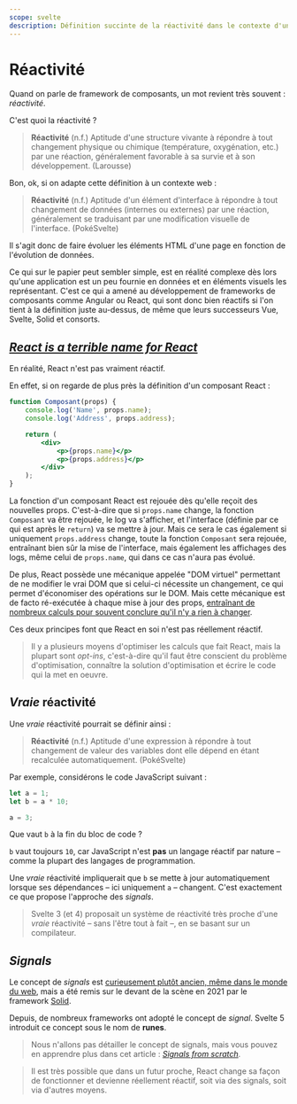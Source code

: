 ```yaml
---
scope: svelte
description: Définition succinte de la réactivité dans le contexte d'un framework de composants
---
```


# Réactivité

Quand on parle de framework de composants, un mot revient très souvent : _réactivité_.

C'est quoi la réactivité ?

> **Réactivité** (n.f.)
> Aptitude d'une structure vivante à répondre à tout changement physique ou chimique (température,
> oxygénation, etc.) par une réaction, généralement favorable à sa survie et à son développement.
> (Larousse)

Bon, ok, si on adapte cette définition à un contexte web :

> **Réactivité** (n.f.)
> Aptitude d'un élément d'interface à répondre à tout changement de données (internes ou externes)
> par une réaction, généralement se traduisant par une modification visuelle de l'interface.
> (PokéSvelte)

Il s'agit donc de faire évoluer les éléments HTML d'une page en fonction de l'évolution de données.

Ce qui sur le papier peut sembler simple, est en réalité complexe dès lors qu'une application est un
peu fournie en données et en éléments visuels les représentant. C'est ce qui a amené au
développement de frameworks de composants comme Angular ou React, qui sont donc bien réactifs si
l'on tient à la définition juste au-dessus, de même que leurs successeurs Vue, Svelte, Solid et
consorts.

## [_React is a terrible name for React_](https://x.com/johnlindquist/status/1109498707475488768)

En réalité, React n'est pas vraiment réactif.

En effet, si on regarde de plus près la définition d'un composant React :

```jsx
function Composant(props) {
	console.log('Name', props.name);
	console.log('Address', props.address);

	return (
		<div>
			<p>{props.name}</p>
			<p>{props.address}</p>
		</div>
	);
}
```

La fonction d'un composant React est rejouée dès qu'elle reçoit des nouvelles props. C'est-à-dire
que si `props.name` change, la fonction `Composant` va être rejouée, le log va s'afficher, et
l'interface (définie par ce qui est après le `return`) va se mettre à jour. Mais ce sera le cas
également si uniquement `props.address` change, toute la fonction `Composant` sera rejouée,
entraînant bien sûr la mise de l'interface, mais également les affichages des logs, même celui de
`props.name`, qui dans ce cas n'aura pas évolué.

De plus, React possède une mécanique appelée "DOM virtuel" permettant de ne modifier le vrai DOM que
si celui-ci nécessite un changement, ce qui permet d'économiser des opérations sur le DOM. Mais
cette mécanique est de facto ré-exécutée à chaque mise à jour des props, [entraînant de nombreux
calculs pour souvent conclure qu'il n'y a rien à changer](https://youtu.be/AdNJ3fydeao?t=248).

Ces deux principes font que React en soi n'est pas réellement réactif.

> Il y a plusieurs moyens d'optimiser les calculs que fait React, mais la plupart sont _opt-ins_,
> c'est-à-dire qu'il faut être conscient du problème d'optimisation, connaître la solution
> d'optimisation et écrire le code qui la met en oeuvre.

## _Vraie_ réactivité

Une _vraie_ réactivité pourrait se définir ainsi :

> **Réactivité** (n.f.)
> Aptitude d'une expression à répondre à tout changement de valeur des variables dont elle dépend en
> étant recalculée automatiquement.
> (PokéSvelte)

Par exemple, considérons le code JavaScript suivant :

```js
let a = 1;
let b = a * 10;

a = 3;
```

Que vaut `b` à la fin du bloc de code ?

`b` vaut toujours `10`, car JavaScript n'est **pas** un langage réactif par nature – comme la
plupart des langages de programmation.

Une _vraie_ réactivité impliquerait que `b` se mette à jour automatiquement lorsque ses dépendances
– ici uniquement `a` – changent. C'est exactement ce que propose l'approche des _signals_.

> Svelte 3 (et 4) proposait un système de réactivité très proche d'une _vraie_ réactivité – sans
> l'être tout à fait –, en se basant sur un compilateur.

## _Signals_

Le concept de _signals_ est [curieusement plutôt ancien, même dans le monde du
web](https://dev.to/this-is-learning/the-evolution-of-signals-in-javascript-8ob), mais a été remis
sur le devant de la scène en 2021 par le framework [Solid](https://www.solidjs.com/).

Depuis, de nombreux frameworks ont adopté le concept de _signal_. Svelte 5 introduit ce concept sous
le nom de **runes**.

> Nous n'allons pas détailler le concept de signals, mais vous pouvez en apprendre plus dans cet
> article : [_Signals from scratch_](https://dev.to/ratiu5/implementing-signals-from-scratch-3e4c).

> Il est très possible que dans un futur proche, React change sa façon de fonctionner et devienne
> réellement réactif, soit via des signals, soit via d'autres moyens.
